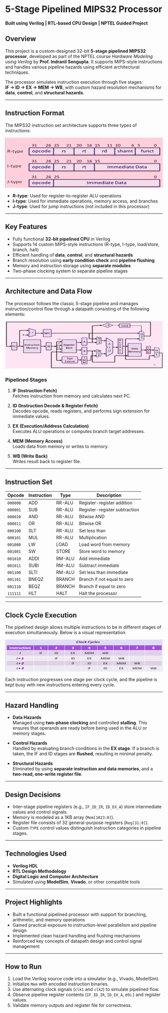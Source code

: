 # 5-Stage Pipelined MIPS32 Processor  
**Built using Verilog | RTL-based CPU Design | NPTEL Guided Project**

## Overview

This project is a custom-designed 32-bit **5-stage pipelined MIPS32 processor**, developed as part of the NPTEL course *Hardware Modeling using Verilog* by **Prof. Indranil Sengupta**. It supports MIPS-style instructions and handles various pipeline hazards using efficient architectural techniques.

The processor simulates instruction execution through five stages:  
**IF → ID → EX → MEM → WB**, with custom hazard resolution mechanisms for **data**, **control**, and **structural hazards**.

---

## Instruction Format

The MIPS32 instruction set architecture supports three types of instructions:

![Instruction Formats](quick.png)

- **R-type**: Used for register-to-register ALU operations
- **I-type**: Used for immediate operations, memory access, and branches
- **J-type**: Used for jump instructions (not included in this processor)

---

## Key Features

- Fully functional **32-bit pipelined CPU** in Verilog
- Supports 14 custom MIPS-style instructions (R-type, I-type, load/store, branch, halt)
- Efficient handling of **data**, **control**, and **structural hazards**
- Branch resolution using **early condition check** and **pipeline flushing**
- Memory and instruction storage using **separate modules**
- Two-phase clocking system to separate pipeline stages

---

## Architecture and Data Flow

The processor follows the classic 5-stage pipeline and manages instruction/control flow through a datapath consisting of the following elements:

![Processor Datapath](flow.png)

### Pipelined Stages

1. **IF (Instruction Fetch)**  
   Fetches instruction from memory and calculates next PC.

2. **ID (Instruction Decode & Register Fetch)**  
   Decodes opcode, reads registers, and performs sign extension for immediate values.

3. **EX (Execution/Address Calculation)**  
   Executes ALU operations or computes branch target addresses.

4. **MEM (Memory Access)**  
   Loads data from memory or writes to memory.

5. **WB (Write Back)**  
   Writes result back to register file.

---

## Instruction Set

| Opcode   | Instruction     | Type     | Description                             |
|----------|------------------|----------|-----------------------------------------|
| `000000` | ADD              | RR-ALU   | Register-register addition              |
| `000001` | SUB              | RR-ALU   | Register-register subtraction           |
| `000010` | AND              | RR-ALU   | Bitwise AND                             |
| `000011` | OR               | RR-ALU   | Bitwise OR                              |
| `000100` | SLT              | RR-ALU   | Set less than                           |
| `000101` | MUL              | RR-ALU   | Multiplication                          |
| `001000` | LW               | LOAD     | Load word from memory                   |
| `001001` | SW               | STORE    | Store word to memory                    |
| `001010` | ADDI             | RM-ALU   | Add immediate                           |
| `001011` | SUBI             | RM-ALU   | Subtract immediate                      |
| `001100` | SLTI             | RM-ALU   | Set less than immediate                 |
| `001101` | BNEQZ            | BRANCH   | Branch if not equal to zero             |
| `001110` | BEQZ             | BRANCH   | Branch if equal to zero                 |
| `111111` | HLT              | HALT     | Halt the processor                      |

---

## Clock Cycle Execution

The pipelined design allows multiple instructions to be in different stages of execution simultaneously. Below is a visual representation:

![Pipeline Clock Cycle](clockcycles.png)

Each instruction progresses one stage per clock cycle, and the pipeline is kept busy with new instructions entering every cycle.

---

## Hazard Handling

- **Data Hazards**  
  Managed using **two-phase clocking** and controlled **stalling**. This ensures that operands are ready before being used in the ALU or memory stages.

- **Control Hazards**  
  Handled by evaluating branch conditions in the **EX stage**. If a branch is taken, the IF and ID stages are **flushed**, resulting in minimal penalty.

- **Structural Hazards**  
  Eliminated by using **separate instruction and data memories**, and a **two-read, one-write register file**.

---

## Design Decisions

- Inter-stage pipeline registers (e.g., `IF_ID_IR`, `ID_EX_A`) store intermediate values and control signals.
- Memory is modeled as a 1KB array (`Mem[1023:0]`).
- Register file consists of 32 general-purpose registers (`Reg[31:0]`).
- Custom `TYPE` control values distinguish instruction categories in pipeline stages.

---

## Technologies Used

- **Verilog HDL**
- **RTL Design Methodology**
- **Digital Logic and Computer Architecture**
- Simulated using **ModelSim**, **Vivado**, or other compatible tools

---

## Project Highlights

- Built a functional pipelined processor with support for branching, arithmetic, and memory operations
- Gained practical exposure to instruction-level parallelism and pipeline design
- Implemented clean hazard handling and flushing mechanisms
- Reinforced key concepts of datapath design and control signal management

---

## How to Run

1. Load the Verilog source code into a simulator (e.g., Vivado, ModelSim).
2. Initialize `Mem` with encoded instruction binaries.
3. Use alternating clock signals (`clk1` and `clk2`) to simulate pipelined flow.
4. Observe pipeline register contents (`IF_ID_IR`, `ID_EX_A`, etc.) and register values.
5. Validate memory outputs and register file for correctness.


